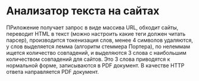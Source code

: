 # Анализатор текста на сайтах

ПРиложение получает запрос в виде массива URL, обходит сайты, переводит HTML в текст (можно настроить какие теги должен читать парсер), производится токенизация слов, менее 4 символов удаляются, у слов выделяется лемма (алгоритм стеммера Портера), по нелеммам ищется количество совпадений, и выделяются 3 слова с наибольшим количеством совпадений для сайтов. Это 3 слова приводятся к нормальной форме, записываются в PDF документ. В качестве HTTP ответа направляется PDF документ.
